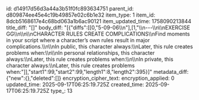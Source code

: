 id: d14917d56d3a44a3b51f0fc893634751
parent_id: d809874ee45e4c19b49857e02c6b1e32
item_type: 1
item_id: 8dcb5168617e4c68bd063a1b6ac90121
item_updated_time: 1758090213844
title_diff: "[]"
body_diff: "[{\"diffs\":[[0,\"5-09-06\\\n\"],[1,\"\\\n---\\\n\\\nEXERCISE GG\\\n\\\n\\\nCHARACTER RULES CREATE COMPLICATIONS\\\nFind moments in your script where a character’s own rules result in major complications.\\\n\\\nIn public, this character always:\\\nLater, this rule creates problems when:\\\n\\\nIn personal relationships, this character always:\\\nLater, this rule creates problems when:\\\n\\\nIn private, this character always:\\\nLater, this rule creates problems when:\"]],\"start1\":99,\"start2\":99,\"length1\":8,\"length2\":395}]"
metadata_diff: {"new":{},"deleted":[]}
encryption_cipher_text: 
encryption_applied: 0
updated_time: 2025-09-17T06:25:19.725Z
created_time: 2025-09-17T06:25:19.725Z
type_: 13